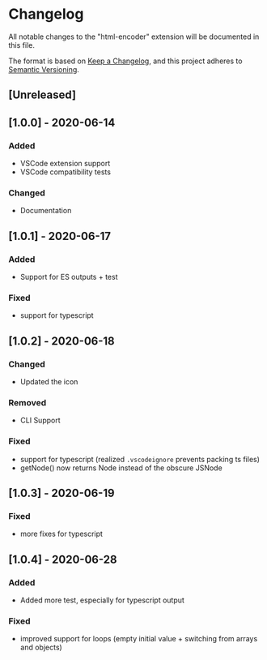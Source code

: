 # Changelog

All notable changes to the "html-encoder" extension will be documented in this file.

The format is based on [Keep a Changelog](https://keepachangelog.com/en/1.0.0/),
and this project adheres to [Semantic Versioning](https://semver.org/spec/v2.0.0.html).

## [Unreleased]

## [1.0.0] - 2020-06-14

### Added

- VSCode extension support
- VSCode compatibility tests

### Changed

- Documentation

## [1.0.1] - 2020-06-17

### Added

- Support for ES outputs + test

### Fixed

- support for typescript

## [1.0.2] - 2020-06-18

### Changed

- Updated the icon

### Removed

- CLI Support

### Fixed

- support for typescript (realized `.vscodeignore` prevents packing ts files)
- getNode() now returns Node instead of the obscure JSNode

## [1.0.3] - 2020-06-19

### Fixed

- more fixes for typescript

## [1.0.4] - 2020-06-28

### Added

- Added more test, especially for typescript output

### Fixed

- improved support for loops (empty initial value + switching from arrays and objects)
